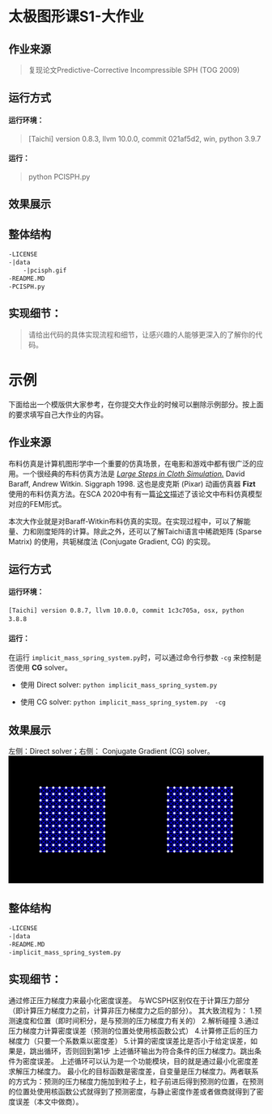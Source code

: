 # 太极图形课S1-大作业

## 作业来源
> 复现论文Predictive-Corrective Incompressible SPH (TOG 2009)

## 运行方式

#### 运行环境：
> [Taichi] version 0.8.3, llvm 10.0.0, commit 021af5d2, win, python 3.9.7

#### 运行：
> python PCISPH.py

## 效果展示
> 

## 整体结构
> 
```
-LICENSE
-|data
	-|pcisph.gif
-README.MD
-PCISPH.py
```

## 实现细节：
> 请给出代码的具体实现流程和细节，让感兴趣的人能够更深入的了解你的代码。

# 示例
下面给出一个模版供大家参考，在你提交大作业的时候可以删除示例部分。按上面的要求填写自己大作业的内容。

## 作业来源
布料仿真是计算机图形学中一个重要的仿真场景，在电影和游戏中都有很广泛的应用。一个很经典的布料仿真方法是 [*Large Steps in Cloth Simulation.*](https://www.cs.cmu.edu/~baraff/papers/sig98.pdf) David Baraff, Andrew Witkin. Siggraph 1998. 这也是皮克斯 (Pixar) 动画仿真器 **Fizt** 使用的布料仿真方法。在SCA 2020中有有一篇[论文](https://www.tkim.graphics/FEMBW/)描述了该论文中布料仿真模型对应的FEM形式。

本次大作业就是对Baraff-Witkin布料仿真的实现。在实现过程中，可以了解能量、力和刚度矩阵的计算。除此之外，还可以了解Taichi语言中稀疏矩阵 (Sparse Matrix) 的使用，共轭梯度法 (Conjugate Gradient, CG) 的实现。

## 运行方式
#### 运行环境：
`[Taichi] version 0.8.7, llvm 10.0.0, commit 1c3c705a, osx, python 3.8.8`

#### 运行：
在运行 `implicit_mass_spring_system.py`时，可以通过命令行参数 `-cg` 来控制是否使用 **CG** solver。

- 使用 Direct solver:
`python implicit_mass_spring_system.py`

- 使用 CG solver:
`python implicit_mass_spring_system.py  -cg`


## 效果展示
左侧：Direct solver；右侧： Conjugate Gradient (CG) solver。 
![mass spring demo](./data/direct_vs_cg.gif)

## 整体结构
```
-LICENSE
-|data
-README.MD
-implicit_mass_spring_system.py
```

## 实现细节：
通过修正压力梯度力来最小化密度误差。
与WCSPH区别仅在于计算压力部分（即计算压力梯度力之前，计算非压力梯度力之后的部分）。
其大致流程为：
1.预测速度和位置（即时间积分，是与预测的压力梯度力有关的）
2.解析碰撞
3.通过压力梯度力计算密度误差（预测的位置处使用核函数公式）
4.计算修正后的压力梯度力（只要一个系数乘以密度差）
5.计算的密度误差比是否小于给定误差，如果是，跳出循环，否则回到第1步
上述循环输出为符合条件的压力梯度力。跳出条件为密度误差。
上述循环可以认为是一个功能模块，目的就是通过最小化密度差求解压力梯度力。
最小化的目标函数是密度差，自变量是压力梯度力。两者联系的方式为：预测的压力梯度力施加到粒子上，粒子前进后得到预测的位置，在预测的位置处使用核函数公式就得到了预测密度，与静止密度作差或者做商就得到了密度误差（本文中做商）。
